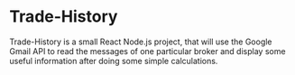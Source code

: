 # Trade-History

Trade-History is a small React Node.js project, that will use the Google Gmail API to read the messages of one particular broker and display some useful information after doing some simple calculations.
